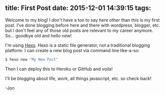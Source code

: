 title: First Post
date: 2015-12-01 14:39:15
tags:
---
Welcome to my blog! I don't have a ton to say here other than this is my first post. I've done blogging before here and there with wordpress, blogger, etc. but I don't feel any of those old posts are relevant to my career anymore. So... goodbye old and hello new!

I'm using [Hexo](http://hexo.io/). Hexo is a static file generator, not a traditional blogging platform. I can create a new blog post via command line like-a-so:

``` bash
$ hexo new "My New Post"
```

Then I can deploy this to Heroku or GitHub and voila!

I'll be blogging about life, work, all things javascript, etc. so check back!

-Jon
